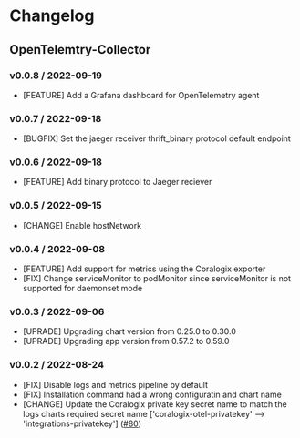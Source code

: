 # Changelog

## OpenTelemtry-Collector

### v0.0.8 / 2022-09-19

* [FEATURE] Add a Grafana dashboard for OpenTelemetry agent

### v0.0.7 / 2022-09-18

* [BUGFIX] Set the jaeger receiver thrift_binary protocol default endpoint

### v0.0.6 / 2022-09-18

* [FEATURE] Add binary protocol to Jaeger reciever

### v0.0.5 / 2022-09-15

* [CHANGE] Enable hostNetwork

### v0.0.4 / 2022-09-08

* [FEATURE] Add support for metrics using the Coralogix exporter
* [FIX] Change serviceMonitor to podMonitor since serviceMonitor is not supported for daemonset mode

### v0.0.3 / 2022-09-06

* [UPRADE] Upgrading chart version from 0.25.0 to 0.30.0
* [UPRADE] Upgrading app version from 0.57.2 to 0.59.0

### v0.0.2 / 2022-08-24
 
* [FIX] Disable logs and metrics pipeline by default 
* [FIX] Installation command had a wrong configuratin and chart name 
* [CHANGE] Update the Coralogix private key secret name to match the logs charts required secret name ['coralogix-otel-privatekey' --> 'integrations-privatekey'] 
  ([#80](https://github.com/coralogix/eng-integrations/pull/80))

